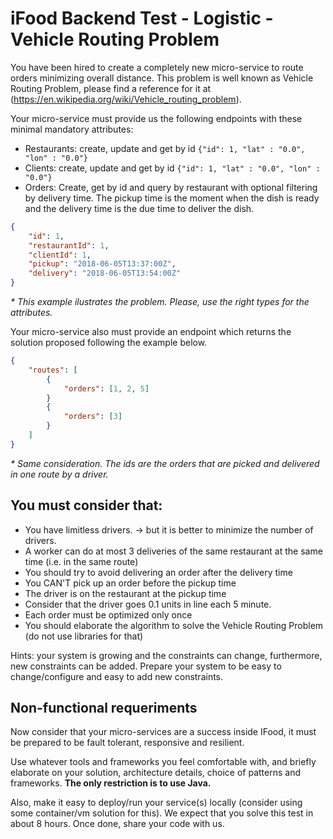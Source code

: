 # iFood Backend Test - Logistic - Vehicle Routing Problem

You have been hired to create a completely new micro-service to route orders minimizing overall distance. This problem is well known as Vehicle Routing Problem, please find a reference for it at (https://en.wikipedia.org/wiki/Vehicle_routing_problem). 

Your micro-service must provide us the following endpoints with these minimal mandatory attributes:
- Restaurants: create, update and get by id
`{"id": 1, "lat" : "0.0", "lon" : "0.0"}`
- Clients: create, update and get by id
`{"id": 1, "lat" : "0.0", "lon" : "0.0"}`
- Orders: Create, get by id and query by restaurant with optional filtering by delivery time. The pickup time is the moment when the dish is ready and the delivery time is the due time to deliver the dish.
```json
{
    "id": 1,
    "restaurantId": 1,
    "clientId": 1,
    "pickup": "2018-06-05T13:37:00Z",
    "delivery": "2018-06-05T13:54:00Z"
}
```
_* This example ilustrates the problem. Please, use the right types for the attributes._

Your micro-service also must provide an endpoint which returns the solution proposed following the example below.
```json
{
	"routes": [
		{
			"orders": [1, 2, 5]
		}
		{
			"orders": [3]
		}
	]
}
```
_* Same consideration. The ids are the orders that are picked and delivered in one route by a driver._

## You must consider that:

- You have limitless drivers.
	-> but it is better to minimize the number of drivers.
- A worker can do at most 3 deliveries of the same restaurant at the same time (i.e. in the same route)
- You should try to avoid delivering an order after the delivery time
- You CAN'T pick up an order before the pickup time
- The driver is on the restaurant at the pickup time
- Consider that the driver goes 0.1 units in line each 5 minute.
- Each order must be optimized only once
- You should elaborate the algorithm to solve the Vehicle Routing Problem (do not use libraries for that)

Hints: your system is growing and the constraints can change, furthermore, new constraints can be added. Prepare your system to be easy to change/configure and easy to add new constraints.

## Non-functional requeriments

Now consider that your micro-services are a success inside IFood, it must be prepared to be fault tolerant, responsive and resilient.

Use whatever tools and frameworks you feel comfortable with, and briefly elaborate on your solution, architecture details, choice of patterns and frameworks.
	**The only restriction is to use Java.**

Also, make it easy to deploy/run your service(s) locally (consider using some container/vm solution for this).
We expect that you solve this test in about 8 hours. Once done, share your code with us.